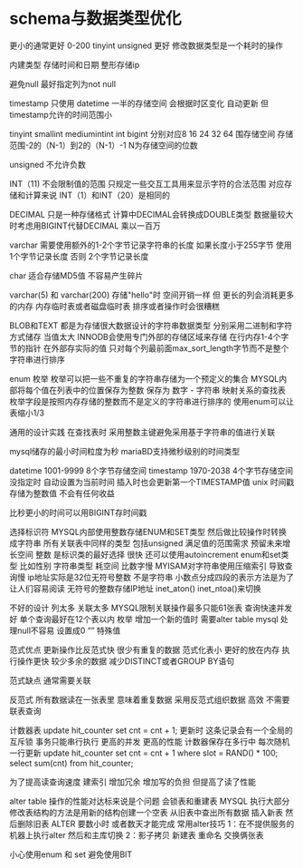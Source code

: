 # schema与数据类型优化


更小的通常更好 0-200  tinyint unsigned 更好
修改数据类型是一个耗时的操作

内建类型 存储时间和日期  整形存储ip

避免null 最好指定列为not null 

timestamp 只使用 datetime 一半的存储空间 会根据时区变化 自动更新 但  timestamp允许的时间范围小 

tinyint smallint mediumintint int bigint
分别对应8 16 24 32 64 围存储空间 存储范围-2的（N-1）到2的（N-1）-1 N为存储空间的位数

unsigned 不允许负数

INT（11) 不会限制值的范围 只规定一些交互工具用来显示字符的合法范围 对应存储和计算来说 INT（1）和INT（20）是相同的

DECIMAL 只是一种存储格式 计算中DECIMAL会转换成DOUBLE类型  数据量较大时考虑用BIGINT代替DECIMAL 乘以一百万

varchar 需要使用额外的1-2个字节记录字符串的长度 如果长度小于255字节 使用1个字节记录长度 否则 2个字节记录长度

char 适合存储MD5值 不容易产生碎片 

varchar(5) 和 varchar(200) 
存储"hello"时 空间开销一样 
但 更长的列会消耗更多的内存 内存临时表或者磁盘临时表 排序或者操作时会很糟糕

BLOB和TEXT 都是为存储很大数据设计的字符串数据类型 分别采用二进制和字符方式储存
当值太大 INNODB会使用专门外部的存储区域来存储 在行内存1-4个字节的指针 在外部存实际的值
只对每个列最前面max_sort_length字节而不是整个字符串进行排序

enum 枚举
枚举可以把一些不重复的字符串存储为一个预定义的集合 
MYSQL内部将每个值在列表中的位置保存为整数  保存为 数字 - 字符串 映射关系的查找表
枚举字段是按照内存存储的整数而不是定义的字符串进行排序的
使用enum可以让表缩小1/3

通用的设计实践 在查找表时 采用整数主键避免采用基于字符串的值进行关联

mysql储存的最小时间粒度为秒
mariaBD支持微秒级别的时间类型

datetime 1001-9999 8个字节存储空间
timestamp 1970-2038 4个字节存储空间 没指定时 自动设置为当前时间 插入时也会更新第一个TIMESTAMP值
unix 时间戳存储为整数值 不会有任何收益

比秒更小的时间可以用BIGINT存时间戳

选择标识符
MYSQL内部使用整数存储ENUM和SET类型 然后做比较操作时转换成字符串
所有关联表中同样的类型 包括unsigned 
满足值的范围需求 预留未来增长空间
整数 是标识类的最好选择 很快 还可以使用autoincrement
enum和set类型 比如性别
字符串类型 耗空间 比数字慢 MYISAM对字符串使用压缩索引 导致查询慢
ip地址实际是32位无符号整数 不是字符串 
小数点分成四段的表示方法是为了让人们容易阅读 无符号的整数存储IP地址 inet_aton() inet_ntoa()来切换

不好的设计
列太多
关联太多 MYSQL限制关联操作最多只能61张表 查询快速并发好 单个查询最好在12个表以内
枚举 增加一个新的值时 需要alter table
mysql 处理null不容易 设置成0 “” 特殊值

范式优点
更新操作比反范式快
很少有重复的数据
范式化表小 更好的放在内存 执行操作更快
较少多余的数据 减少DISTINCT或者GROUP BY语句

范式缺点
通常需要关联

反范式  所有数据读在一张表里  意味着重复数据 
采用反范式组织数据 高效 不需要联表查询

计数器表
update hit_counter set cnt = cnt + 1;
更新时 这条记录会有一个全局的互斥锁 事务只能串行执行
更高的并发 更高的性能 
计数器保存在多行中 每次随机一行更新
update hit_counter set cnt = cnt + 1 where slot = RAND() * 100;
select sum(cnt) from hit_counter;

为了提高读查询速度 建索引 增加冗余 增加写的负担 但提高了读了性能

alter table 操作的性能对达标来说是个问题 会锁表和重建表
MYSQL 执行大部分修改表结构的方法是用新的结构创建一个空表 从旧表中查出所有数据 插入新表 然后删除旧表
ALTER 要数小时 或者数天才能完成
常用alter技巧 1：在不提供服务的机器上执行alter 然后和主库切换  2：影子拷贝 新建表 重命名 交换俩张表

小心使用enum 和 set  避免使用BIT








